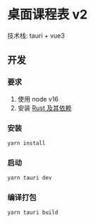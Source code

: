 # 桌面课程表 v2

技术栈: tauri + vue3

## 开发

### 要求

1. 使用 node v16
2. 安装 [Rust 及其依赖](https://tauri.app/v1/guides/getting-started/prerequisites)

### 安装

```bash
yarn install
```

### 启动

```bash
yarn tauri dev
```

### 编译打包

```bash
yarn tauri build
```
